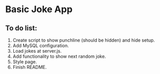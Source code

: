 # Basic Joke App

## To do list:
1. Create script to show punchline (should be hidden) and hide setup.
2. Add MySQL configuration.
3. Load jokes at server.js.
4. Add functionality to show next random joke.
5. Style page.
6. Finish README.